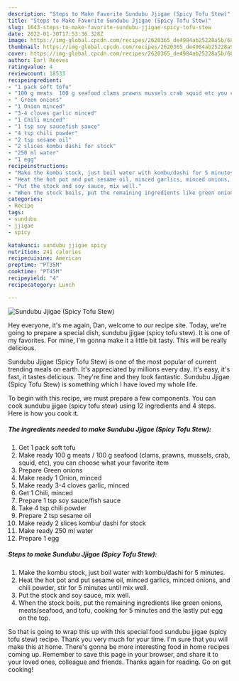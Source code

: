 ```yaml
---
description: "Steps to Make Favorite Sundubu Jjigae (Spicy Tofu Stew)"
title: "Steps to Make Favorite Sundubu Jjigae (Spicy Tofu Stew)"
slug: 1643-steps-to-make-favorite-sundubu-jjigae-spicy-tofu-stew
date: 2022-01-30T17:53:36.328Z
image: https://img-global.cpcdn.com/recipes/2620365_de4984ab25228a5b/680x482cq70/sundubu-jjigae-spicy-tofu-stew-recipe-main-photo.jpg
thumbnail: https://img-global.cpcdn.com/recipes/2620365_de4984ab25228a5b/680x482cq70/sundubu-jjigae-spicy-tofu-stew-recipe-main-photo.jpg
cover: https://img-global.cpcdn.com/recipes/2620365_de4984ab25228a5b/680x482cq70/sundubu-jjigae-spicy-tofu-stew-recipe-main-photo.jpg
author: Earl Reeves
ratingvalue: 4
reviewcount: 18533
recipeingredient:
- "1 pack soft tofu"
- "100 g meats  100 g seafood clams prawns mussels crab squid etc you can choose what your favorite item"
- " Green onions"
- "1 Onion minced"
- "3-4 cloves garlic minced"
- "1 Chili minced"
- "1 tsp soy saucefish sauce"
- "4 tsp chili powder"
- "2 tsp sesame oil"
- "2 slices kombu dashi for stock"
- "250 ml water"
- "1 egg"
recipeinstructions:
- "Make the kombu stock, just boil water with kombu/dashi for 5 minutes."
- "Heat the hot pot and put sesame oil, minced garlics, minced onions, and chili powder, stir for 5 minutes until mix well."
- "Put the stock and soy sauce, mix well."
- "When the stock boils, put the remaining ingredients like green onions, meats/seafood, and tofu, cooking for 5 minutes and the lastly put egg on the top."
categories:
- Recipe
tags:
- sundubu
- jjigae
- spicy

katakunci: sundubu jjigae spicy 
nutrition: 241 calories
recipecuisine: American
preptime: "PT35M"
cooktime: "PT45M"
recipeyield: "4"
recipecategory: Lunch

---
```



![Sundubu Jjigae (Spicy Tofu Stew)](https://img-global.cpcdn.com/recipes/2620365_de4984ab25228a5b/680x482cq70/sundubu-jjigae-spicy-tofu-stew-recipe-main-photo.jpg)

Hey everyone, it's me again, Dan, welcome to our recipe site. Today, we're going to prepare a special dish, sundubu jjigae (spicy tofu stew). It is one of my favorites. For mine, I'm gonna make it a little bit tasty. This will be really delicious.

Sundubu Jjigae (Spicy Tofu Stew) is one of the most popular of current trending meals on earth. It's appreciated by millions every day. It's easy, it's fast, it tastes delicious. They're fine and they look fantastic. Sundubu Jjigae (Spicy Tofu Stew) is something which I have loved my whole life.




To begin with this recipe, we must prepare a few components. You can cook sundubu jjigae (spicy tofu stew) using 12 ingredients and 4 steps. Here is how you cook it.

<!--inarticleads1-->

##### The ingredients needed to make Sundubu Jjigae (Spicy Tofu Stew):

1. Get 1 pack soft tofu
1. Make ready 100 g meats / 100 g seafood (clams, prawns, mussels, crab, squid, etc), you can choose what your favorite item
1. Prepare  Green onions
1. Make ready 1 Onion, minced
1. Make ready 3-4 cloves garlic, minced
1. Get 1 Chili, minced
1. Prepare 1 tsp soy sauce/fish sauce
1. Take 4 tsp chili powder
1. Prepare 2 tsp sesame oil
1. Make ready 2 slices kombu/ dashi for stock
1. Make ready 250 ml water
1. Prepare 1 egg




<!--inarticleads2-->

##### Steps to make Sundubu Jjigae (Spicy Tofu Stew):

1. Make the kombu stock, just boil water with kombu/dashi for 5 minutes.
1. Heat the hot pot and put sesame oil, minced garlics, minced onions, and chili powder, stir for 5 minutes until mix well.
1. Put the stock and soy sauce, mix well.
1. When the stock boils, put the remaining ingredients like green onions, meats/seafood, and tofu, cooking for 5 minutes and the lastly put egg on the top.




So that is going to wrap this up with this special food sundubu jjigae (spicy tofu stew) recipe. Thank you very much for your time. I'm sure that you will make this at home. There's gonna be more interesting food in home recipes coming up. Remember to save this page in your browser, and share it to your loved ones, colleague and friends. Thanks again for reading. Go on get cooking!
